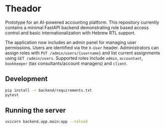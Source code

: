 # Theador

Prototype for an AI-powered accounting platform. This repository currently
contains a minimal FastAPI backend demonstrating role based access control and
basic internationalization with Hebrew RTL support.

The application now includes an admin panel for managing user permissions.
Users are identified via the `X-User` header. Administrators can assign roles
with `PUT /admin/users/{username}` and list current assignments using
`GET /admin/users`. Supported roles include `admin`, `accountant`,
`bookkeeper` (tax consultants/account managers) and `client`.

## Development

```bash
pip install -r backend/requirements.txt
pytest
```

## Running the server

```bash
uvicorn backend.app.main:app --reload
```
